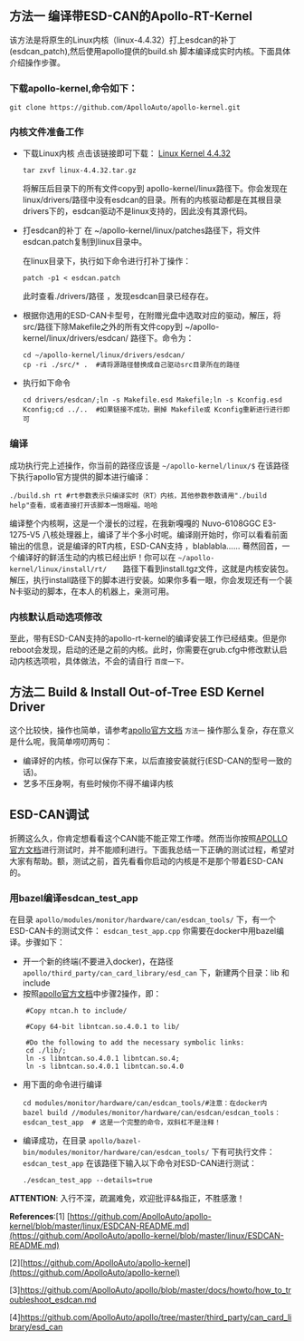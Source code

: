 ## 方法一 编译带ESD-CAN的Apollo-RT-Kernel
该方法是将原生的Linux内核（linux-4.4.32）打上esdcan的补丁(esdcan_patch),然后使用apollo提供的build.sh 脚本编译成实时内核。下面具体介绍操作步骤。

### 下载apollo-kernel,命令如下：
```
git clone https://github.com/ApolloAuto/apollo-kernel.git
```
### 内核文件准备工作
- 下载Linux内核
点击该链接即可下载：
[Linux Kernel 4.4.32](https://www.kernel.org/pub/linux/kernel/v4.x/linux-4.4.32.tar.gz)

    ```
    tar zxvf linux-4.4.32.tar.gz
    ```
    将解压后目录下的所有文件copy到 apollo-kernel/linux路径下。你会发现在linux/drivers/路径中没有esdcan的目录。所有的内核驱动都是在其根目录drivers下的，esdcan驱动不是linux支持的，因此没有其源代码。
- 打esdcan的补丁
    在 ~/apollo-kernel/linux/patches路径下，将文件esdcan.patch复制到linux目录中。

    在linux目录下，执行如下命令进行打补丁操作：
    ```
    patch -p1 < esdcan.patch
    ```
    此时查看./drivers/路径 ，发现esdcan目录已经存在。
- 根据你选用的ESD-CAN卡型号，在附赠光盘中选取对应的驱动，解压，将 src/路径下除Makefile之外的所有文件copy到  ~/apollo-kernel/linux/drivers/esdcan/ 路径下。命令为：
    ```
    cd ~/apollo-kernel/linux/drivers/esdcan/
    cp -ri ./src/* .  #请将源路径替换成自己驱动src目录所在的路径
    ```
- 执行如下命令
    ```
    cd drivers/esdcan/;ln -s Makefile.esd Makefile;ln -s Kconfig.esd Kconfig;cd ../..  #如果链接不成功，删掉 Makefile或 Kconfig重新进行进行即可
    ```
### 编译
成功执行完上述操作，你当前的路径应该是 
    ```
        ~/apollo-kernel/linux/$
    ```
 在该路径下执行apollo官方提供的脚本进行编译：
```
./build.sh rt #rt参数表示只编译实时（RT）内核，其他参数参数请用"./build help"查看，或者直接打开该脚本一饱眼福，哈哈
```
 编译整个内核啊，这是一个漫长的过程，在我新嘎嘎的 Nuvo-6108GGC E3-1275-V5 八核处理器上，编译了半个多小时呢。编译刚开始时，你可以看看前面输出的信息，说是编译的RT内核，ESD-CAN支持  ，blablabla...... 蓦然回首，一个编译好的鲜活生动的内核已经出炉！你可以在
    ```
        ~/apollo-kernel/linux/install/rt/    
    ```路径下看到install.tgz文件，这就是内核安装包。解压，执行install路径下的脚本进行安装。如果你多看一眼，你会发现还有一个装N卡驱动的脚本，在本人的机器上，亲测可用。
    
### 内核默认启动选项修改
至此，带有ESD-CAN支持的apollo-rt-kernel的编译安装工作已经结束。但是你reboot会发现，启动的还是之前的内核。此时，你需要在grub.cfg中修改默认启动内核选项啦，具体做法，不会的请自行
    ```
        百度一下。
    ```

## 方法二 Build & Install Out-of-Tree ESD Kernel Driver
这个比较快，操作也简单，请参考[apollo官方文档](https://github.com/ApolloAuto/apollo-kernel/blob/master/linux/ESDCAN-README.md)
    ```
        方法一
    ```
操作那么复杂，存在意义是什么呢，我简单唠叨两句：

- 编译好的内核，你可以保存下来，以后直接安装就行(ESD-CAN的型号一致的话)。
- 艺多不压身啊，有些时候你不得不编译内核


## ESD-CAN调试
折腾这么久，你肯定想看看这个CAN能不能正常工作喽。然而当你按照[APOLLO官方文档](https://github.com/ApolloAuto/apollo/blob/master/docs/howto/how_to_troubleshoot_esdcan.md)进行测试时，并不能顺利进行。下面我总结一下正确的测试过程，希望对大家有帮助。额，测试之前，首先看看你启动的内核是不是那个带着ESD-CAN的。
### 用bazel编译esdcan_test_app
在目录
    ```
        apollo/modules/monitor/hardware/can/esdcan_tools/
    ```
下，有一个ESD-CAN卡的测试文件：
    ```
        esdcan_test_app.cpp
    ```
你需要在docker中用bazel编译。步骤如下：
- 开一个新的终端(不要进入docker)，在路径
        ```
        apollo/third_party/can_card_library/esd_can
        ```
下，新建两个目录：lib 和 include
- 按照[apollo官方文档](https://github.com/ApolloAuto/apollo/blob/master/third_party/can_card_library/esd_can/README.md)中步骤2操作，即：
```
    #Copy ntcan.h to include/

    #Copy 64-bit libntcan.so.4.0.1 to lib/

    #Do the following to add the necessary symbolic links:
    cd ./lib/;
    ln -s libntcan.so.4.0.1 libntcan.so.4;
    ln -s libntcan.so.4.0.1 libntcan.so.4.0
```
- 用下面的命令进行编译
    ```
    cd modules/monitor/hardware/can/esdcan_tools/#注意：在docker内
    bazel build //modules/monitor/hardware/can/esdcan/esdcan_tools：esdcan_test_app  # 这是一个完整的命令，双斜杠不是注释！
    ```
- 编译成功，在目录
        ```
        apollo/bazel-bin/modules/monitor/hardware/can/esdcan_tools/
        ```
下有可执行文件：
        ```
        esdcan_test_app
        ```
在该路径下输入以下命令对ESD-CAN进行测试：
    ```
    ./esdcan_test_app --details=true
    ```


**ATTENTION**: 入行不深，疏漏难免，欢迎批评&&指正，不胜感激！

**References**:[1] [https://github.com/ApolloAuto/apollo-kernel/blob/master/linux/ESDCAN-README.md](https://github.com/ApolloAuto/apollo-kernel/blob/master/linux/ESDCAN-README.md)

[2][https://github.com/ApolloAuto/apollo-kernel](https://github.com/ApolloAuto/apollo-kernel)

[3]https://github.com/ApolloAuto/apollo/blob/master/docs/howto/how_to_troubleshoot_esdcan.md

[4]https://github.com/ApolloAuto/apollo/tree/master/third_party/can_card_library/esd_can
